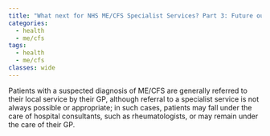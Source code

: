 ```yaml
---
title: "What next for NHS ME/CFS Specialist Services? Part 3: Future outlook"
categories:
  - health
  - me/cfs
tags:
  - health
  - me/cfs
classes: wide
---
```


Patients with a suspected diagnosis of ME/CFS are generally referred to their local service by their GP, although referral to a specialist service is not always possible or appropriate; in such cases, patients may fall under the care of hospital consultants, such as rheumatologists, or may remain under the care of their GP.
